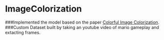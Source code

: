 # ImageColorization
###Implemented the model based on the paper [Colorful Image Colorization](https://arxiv.org/abs/1603.08511).
###Custom Dataset built by taking an youtube video of mario gameplay and extacting frames.
